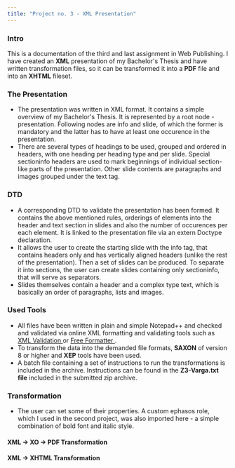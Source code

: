 ```yaml
---
title: "Project no. 3 - XML Presentation"
---
```

### Intro
This is a documentation of the third and last assignment in Web Publishing. I have created an **XML** presentation of my Bachelor's Thesis and have written transformation files, so it can be transformed it into a **PDF** file and into an **XHTML** fileset.

### The Presentation
* The presentation was written in XML format. It contains a simple overview of my Bachelor's Thesis. It is represented by a root node - presentation. Following nodes are info and slide, of which the former is mandatory and the latter has to have at least one occurence in the presentation.
* There are several types of headings to be used, grouped and ordered in headers, with one heading per heading type and per slide. Special sectioninfo headers are used to mark beginnings of individual section-like parts of the presentation. Other slide contents are paragraphs and images grouped under the text tag. 

### DTD
* A corresponding DTD to validate the presentation has been formed. It contains the above mentioned rules, orderings of elements into the header and text section in slides and also the number of occurences per each element. It is linked to the presentation file via an extern Doctype declaration.
* It allows the user to create the starting slide with the info tag, that contains headers only and has vertically aligned headers (unlike the rest of the presentation). Then a set of slides can be produced. To separate it into sections, the user can create slides containing only sectioninfo, that will serve as separators.
* Slides themselves contain a header and a complex type text, which is basically an order of paragraphs, lists and images. 

### Used Tools 
* All files have been written in plain and simple Notepad++ and checked and validated via online XML formatting and validating tools such as <a href="https://www.xmlvalidation.com"/> XML Validation </a> or <a href="https://www.freeformatter.com/xml-formatter.html"/> Free Formatter </a>.
* To transform the data into the demanded file formats, **SAXON** of version 8 or higher and **XEP** tools have been used.
* A batch file containing a set of instructions to run the transformations is included in the archive. Instructions can be found in the **Z3-Varga.txt file** included in the submitted zip archive.

### Transformation

* The user can set some of their properties. A custom ephasos role, which I used in the second project, was also imported here - a simple combination of bold font and italic style.

#### XML -> XO -> PDF Transformation

#### XML -> XHTML Transformation
